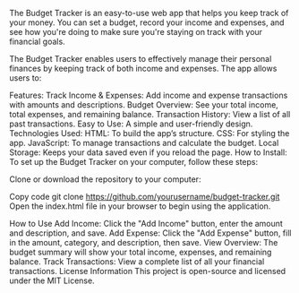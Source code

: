 The Budget Tracker is an easy-to-use web app that helps you keep track of your money. You can set a budget, record your income and expenses, and see how you're doing to make sure you're staying on track with your financial goals.

The Budget Tracker enables users to effectively manage their personal finances by keeping track of both income and expenses. The app allows users to:

Features:
Track Income & Expenses: Add income and expense transactions with amounts and descriptions.
Budget Overview: See your total income, total expenses, and remaining balance.
Transaction History: View a list of all past transactions.
Easy to Use: A simple and user-friendly design.
Technologies Used:
HTML: To build the app’s structure.
CSS: For styling the app.
JavaScript: To manage transactions and calculate the budget.
Local Storage: Keeps your data saved even if you reload the page.
How to Install:
To set up the Budget Tracker on your computer, follow these steps:

Clone or download the repository to your computer:


Copy code
git clone https://github.com/yourusername/budget-tracker.git
Open the index.html file in your browser to begin using the application.

How to Use
Add Income: Click the "Add Income" button, enter the amount and description, and save.
Add Expense: Click the "Add Expense" button, fill in the amount, category, and description, then save.
View Overview: The budget summary will show your total income, expenses, and remaining balance.
Track Transactions: View a complete list of all your financial transactions.
License Information
This project is open-source and licensed under the MIT License.

